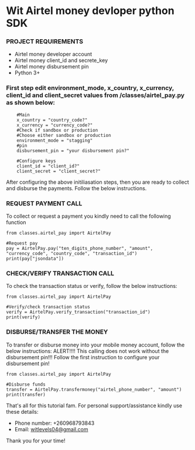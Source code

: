 # Wit Airtel money devloper python SDK

### PROJECT REQUIREMENTS
- Airtel money developer account
- Airtel money client_id and secrete_key
- Airtel money disbursement pin
- Python 3+

### First step edit environment_mode, x_country, x_currency, client_id and client_secret values from /classes/airtel_pay.py as shown below:

```
    #Main
    x_country = "country_code?"
    x_currency = "currency_code?"
    #Check if sandbox or production
    #Choose either sandbox or production
    environment_mode = "stagging"
    #pin
    disbursement_pin = "your disbursement pin?"

    #Configure keys
    client_id = "client_id?"
    client_secret = "client_secret?"
```

After configuring the above initiliasation steps, then you are ready to collect and disburse the payments. Follow the below instructions.

### REQUEST PAYMENT CALL
To collect or request a payment you kindly need to call the following function
```
from classes.airtel_pay import AirtelPay

#Request pay
pay = AirtelPay.pay("ten_digits_phone_number", "amount", "currency_code", "country_code", "transaction_id")
print(pay["jsondata"])
```

### CHECK/VERIFY TRANSACTION CALL
To check the transaction status or verify, follow the below instructions:
```
from classes.airtel_pay import AirtelPay

#Verify/check transaction status
verify = AirtelPay.verify_transaction("transaction_id")
print(verify)
```


### DISBURSE/TRANSFER THE MONEY
To transfer or disburse money into your mobile money account, follow the below instructions:
ALERT!!!! This calling does not work without the disbursement pin!!! Follow the first instruction to configure your disbursement pin!
```
from classes.airtel_pay import AirtelPay

#Disburse funds
transfer = AirtelPay.transfermoney("airtel_phone_number", "amount")
print(transfer)
```

That's all for this tutorial fam. For personal support/assistance kindly use these details:
- Phone number: +260968793843
- Email: witlevels04@gmail.com

Thank you for your time!


